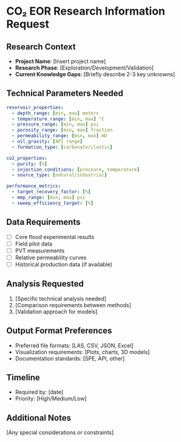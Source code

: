 # CO₂ EOR Research Information Request

## Research Context
- **Project Name**: [Insert project name]
- **Research Phase**: [Exploration/Development/Validation]
- **Current Knowledge Gaps**: [Briefly describe 2-3 key unknowns]

## Technical Parameters Needed
```yaml
reservoir_properties:
  - depth_range: [min, max] meters
  - temperature_range: [min, max] °C
  - pressure_range: [min, max] psi
  - porosity_range: [min, max] fraction
  - permeability_range: [min, max] mD
  - oil_gravity: [API range]
  - formation_type: [carbonate/clastic]

co2_properties:
  - purity: [%]
  - injection_conditions: [pressure, temperature]
  - source_type: [natural/industrial]

performance_metrics:
  - target_recovery_factor: [%]
  - mmp_range: [min, max] psi
  - sweep_efficiency_target: [%]
```

## Data Requirements
- [ ] Core flood experimental results
- [ ] Field pilot data
- [ ] PVT measurements
- [ ] Relative permeability curves
- [ ] Historical production data (if available)

## Analysis Requested
1. [Specific technical analysis needed]
2. [Comparison requirements between methods]
3. [Validation approach for models]

## Output Format Preferences
- Preferred file formats: [LAS, CSV, JSON, Excel]
- Visualization requirements: [Plots, charts, 3D models]
- Documentation standards: [SPE, API, other]

## Timeline
- Required by: [date]
- Priority: [High/Medium/Low]

## Additional Notes
[Any special considerations or constraints]